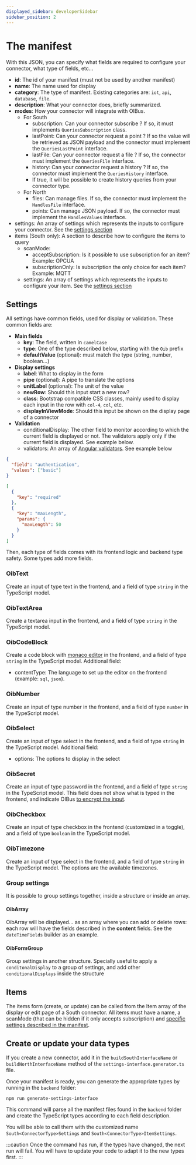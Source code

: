 ```yaml
---
displayed_sidebar: developerSidebar
sidebar_position: 2
---
```


# The manifest

With this JSON, you can specify what fields are required to configure your connector, what type of fields, etc...

- **id**: The id of your manifest (must not be used by another manifest)
- **name**: The name used for display
- **category**: The type of manifest. Existing categories are: `iot`, `api`, `database`, `file`.
- **description**: What your connector does, briefly summarized.
- **modes**: How your connector will integrate with OIBus.
  - For South
    - subscription: Can your connector subscribe ? If so, it must implements `QueriesSubscription` class.
    - lastPoint: Can your connector request a point ? If so the value will be retrieved as JSON payload and the connector must implement the
      `QueriesLastPoint` interface.
    - lastFile: Can your connector request a file ? If so, the connector must implement the `QueriesFile` interface.
    - history: Can your connector request a history ? If so, the connector must implement the `QueriesHistory` interface.
    - If true, it will be possible to create history queries from your connector type.
  - For North
    - files: Can manage files. If so, the connector must implement the `HandlesFile` interface.
    - points: Can manage JSON payload. If so, the connector must implement the `HandlesValues` interface.
- settings: An array of settings which represents the inputs to configure your connector. See the [settings section](#settings)
- items (South only): A section to describe how to configure the items to query
  - scanMode:
    - acceptSubscription: Is it possible to use subscription for an item? Example: OPCUA
    - subscriptionOnly: Is subscription the only choice for each item? Example: MQTT
  - settings: An array of settings which represents the inputs to configure your item. See the [settings section](#settings)

## Settings

All settings have common fields, used for display or validation. These common fields are:

- **Main fields**
  - **key**: The field, written in `camelCase`
  - **type**: One of the type described below, starting with the `Oib` prefix
  - **defaultValue** (optional): must match the type (string, number, boolean...)
- **Display settings**
  - **label**: What to display in the form
  - **pipe** (optional): A pipe to translate the options
  - **unitLabel** (optional): The unit of the value
  - **newRow**: Should this input start a new row?
  - **class**: Bootstrap compatible CSS classes, mainly used to display each input in the row with `col-4`, `col`, etc.
  - **displayInViewMode**: Should this input be shown on the display page of a connector
- **Validation**
  - conditionalDisplay: The other field to monitor according to which the current field is displayed or not. The validators apply only if
    the current field is displayed. See example below.
  - validators: An array of [Angular validators](https://angular.io/api/forms/Validators). See example below

```json title="Conditional display example"
{
  "field": "authentication",
  "values": ["basic"]
}
```

```json title="Validator example"
[
  {
    "key": "required"
  },
  {
    "key": "maxLength",
    "params": {
      "maxLength": 50
    }
  }
]
```

Then, each type of fields comes with its frontend logic and backend type safety. Some types add more fields.

### OibText

Create an input of type text in the frontend, and a field of type `string` in the TypeScript model.

### OibTextArea

Create a textarea input in the frontend, and a field of type `string` in the TypeScript model.

### OibCodeBlock

Create a code block with [monaco editor](https://microsoft.github.io/monaco-editor/) in the frontend, and a field of type `string` in the
TypeScript model. Additional field:

- contentType: The language to set up the editor on the frontend (example: `sql`, `json`).

### OibNumber

Create an input of type number in the frontend, and a field of type `number` in the TypeScript model.

### OibSelect

Create an input of type select in the frontend, and a field of type `string` in the TypeScript model. Additional field:

- options: The options to display in the select

### OibSecret

Create an input of type password in the frontend, and a field of type `string` in the TypeScript model. This field does not show what is
typed in the frontend, and indicate OIBus [to encrypt the input](../../guide/advanced/oibus-security).

### OibCheckbox

Create an input of type checkbox in the frontend (customized in a toggle), and a field of type `boolean` in the TypeScript model.

### OibTimezone

Create an input of type select in the frontend, and a field of type `string` in the TypeScript model. The options are the available
timezones.

### Group settings

It is possible to group settings together, inside a structure or inside an array.

#### OibArray

OibArray will be displayed... as an array where you can add or delete rows: each row will have the fields described in the **content**
fields. See the `dateTimeFields` builder as an example.

#### OibFormGroup

Group settings in another structure. Specially useful to apply a `conditonalDisplay` to a group of settings, and add other
`conditionalDisplays` inside the structure

## Items

The items form (create, or update) can be called from the Item array of the display or edit page of a South connector. All items must have a
name, a scanMode (that can be hidden if it only accepts subscription) and [specific settings described in the manifest](#settings).

## Create or update your data types

If you create a new connector, add it in the `buildSouthInterfaceName` or `buildNorthInterfaceName` method of the
`settings-interface.generator.ts` file.

Once your manifest is ready, you can generate the appropriate types by running in the `backend` folder:

```
npm run generate-settings-interface
```

This command will parse all the manifest files found in the `backend` folder and create the TypeScript types according to each field
description.

You will be able to call them with the customized name `South<ConnectorType>Settings` and `South<ConnectorType>ItemSettings`.

:::caution
Once the command has run, if the types have changed, the next run will fail. You will have to update your code to adapt it to the
new types first.
:::
